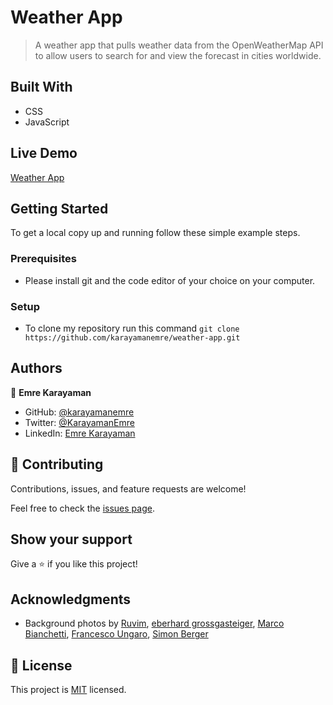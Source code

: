 # Weather App

> A weather app that pulls weather data from the OpenWeatherMap API to allow users to search for and view the forecast in cities worldwide.

## Built With

- CSS
- JavaScript

## Live Demo

[Weather App](https://karayamanemre.github.io/weather-app/)

## Getting Started

To get a local copy up and running follow these simple example steps.

### Prerequisites

   - Please install git and the code editor of your choice on your computer.

### Setup

   - To clone my repository run this command `git clone https://github.com/karayamanemre/weather-app.git` 

## Authors

👤 **Emre Karayaman**

- GitHub: [@karayamanemre](https://github.com/karayamanemre)
- Twitter: [@KarayamanEmre](https://twitter.com/KarayamanEmre)
- LinkedIn: [Emre Karayaman](https://www.linkedin.com/in/emre-karayaman-a7b45b243/)

## 🤝 Contributing

Contributions, issues, and feature requests are welcome!

Feel free to check the [issues page](../../issues/).

## Show your support

Give a ⭐️ if you like this project!

## Acknowledgments

- Background photos by [Ruvim](https://www.pexels.com/photo/white-clouds-3560044/), [eberhard grossgasteiger](https://www.pexels.com/photo/photo-of-columbus-clouds-1019991/), [Marco Bianchetti](https://unsplash.com/s/photos/scattered-clouds?utm_source=unsplash&utm_medium=referral&utm_content=creditCopyText), [Francesco Ungaro](https://www.pexels.com/photo/blue-sky-281260/), [Simon Berger](https://www.pexels.com/photo/snow-covered-bench-on-a-snowy-day-678036/)
  


## 📝 License

This project is [MIT](./LICENSE.md) licensed.

